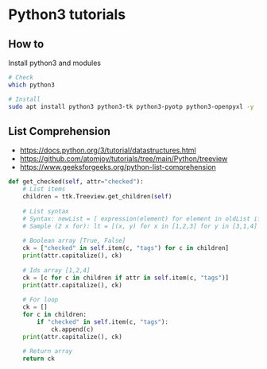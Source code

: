 # Python3 tutorials

## How to

Install python3 and modules

```sh
# Check
which python3

# Install
sudo apt install python3 python3-tk python3-pyotp python3-openpyxl -y
```


## List Comprehension
- https://docs.python.org/3/tutorial/datastructures.html
- https://github.com/atomjoy/tutorials/tree/main/Python/treeview
- https://www.geeksforgeeks.org/python-list-comprehension

```python
def get_checked(self, attr="checked"):
    # List items
    children = ttk.Treeview.get_children(self)
    
    # List syntax
    # Syntax: newList = [ expression(element) for element in oldList if condition ]
    # Sample (2 x for): lt = [(x, y) for x in [1,2,3] for y in [3,1,4] if x != y]
    
    # Boolean array [True, False]
    ck = ["checked" in self.item(c, "tags") for c in children]
    print(attr.capitalize(), ck)
    
    # Ids array [1,2,4]
    ck = [c for c in children if attr in self.item(c, "tags")] 
    print(attr.capitalize(), ck)
    
    # For loop
    ck = []
    for c in children:
        if "checked" in self.item(c, "tags"):
            ck.append(c)
    print(attr.capitalize(), ck)
    
    # Return array
    return ck
```
